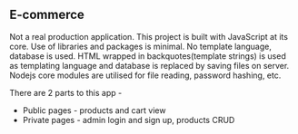 ## E-commerce
Not a real production application. This project is built with JavaScript at its core. Use of libraries and packages is minimal.
No template language, database is used. HTML wrapped in backquotes(template strings) is used as templating language and database is replaced by saving files on server.
Nodejs core modules are utilised for file reading, password hashing, etc.

There are 2 parts to this app - 
* Public pages - products and cart view
* Private pages - admin login and sign up, products CRUD
